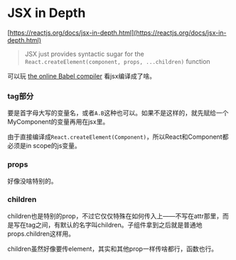 # JSX in Depth

[https://reactjs.org/docs/jsx-in-depth.html](https://reactjs.org/docs/jsx-in-depth.html)

> JSX just provides syntactic sugar for the `React.createElement(component, props, ...children)` function

可以玩 [the online Babel compiler](https://babeljs.io/repl/#?presets=react&code_lz=GYVwdgxgLglg9mABACwKYBt1wBQEpEDeAUIogE6pQhlIA8AJjAG4B8AEhlogO5xnr0AhLQD0jVgG4iAXyJA) 看jsx编译成了啥。

### tag部分

要是首字母大写的变量名，或者`A.B`这种也可以。如果不是这样的，就先赋给一个MyComponent的变量再用在jsx里。

由于直接编译成`React.createElement(Component)`，所以React和Component都必须是in scope的js变量。

### props

好像没啥特别的。

### children

children也是特别的prop，不过它仅仅特殊在如何传入上——不写在attr那里，而是写在tag之间，有默认的名字叫children。子组件拿到之后就是普通地props.children这样用。

children虽然好像要传element，其实和其他prop一样传啥都行，函数也行。

